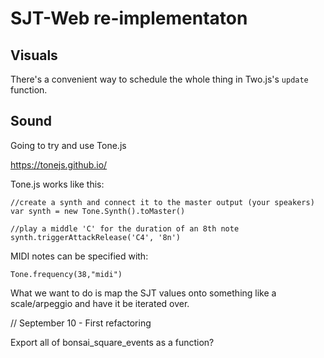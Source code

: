 # SJT-Web re-implementaton

## Visuals

There's a convenient way to schedule the whole thing in Two.js's `update` function.

## Sound

Going to try and use Tone.js

https://tonejs.github.io/

Tone.js works like this:

```
//create a synth and connect it to the master output (your speakers)
var synth = new Tone.Synth().toMaster()

//play a middle 'C' for the duration of an 8th note
synth.triggerAttackRelease('C4', '8n')
```

MIDI notes can be specified with:

```
Tone.frequency(38,"midi")
```

What we want to do is map the SJT values onto something like a scale/arpeggio and have it be iterated over.

// September 10 - First refactoring

Export all of bonsai_square_events as a function?
